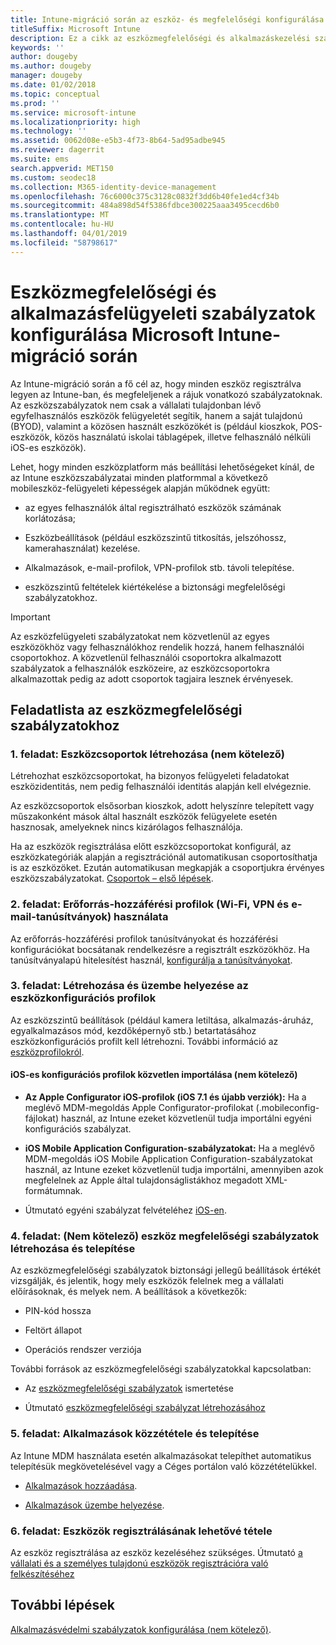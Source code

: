 ```yaml
---
title: Intune-migráció során az eszköz- és megfelelőségi konfigurálása
titleSuffix: Microsoft Intune
description: Ez a cikk az eszközmegfelelőségi és alkalmazáskezelési szabályzatok Microsoft Intune-migráció során történő konfigurálásához szükséges lépéseket ismerteti.
keywords: ''
author: dougeby
ms.author: dougeby
manager: dougeby
ms.date: 01/02/2018
ms.topic: conceptual
ms.prod: ''
ms.service: microsoft-intune
ms.localizationpriority: high
ms.technology: ''
ms.assetid: 0062d08e-e5b3-4f73-8b64-5ad95adbe945
ms.reviewer: dagerrit
ms.suite: ems
search.appverid: MET150
ms.custom: seodec18
ms.collection: M365-identity-device-management
ms.openlocfilehash: 76c6000c375c3128c0832f3dd6b40fe1ed4cf34b
ms.sourcegitcommit: 484a898d54f5386fdbce300225aaa3495cecd6b0
ms.translationtype: MT
ms.contentlocale: hu-HU
ms.lasthandoff: 04/01/2019
ms.locfileid: "58798617"
---
```

# <a name="configure-device-compliance-and-app-management-policies-when-migrating-to-microsoft-intune"></a>Eszközmegfelelőségi és alkalmazásfelügyeleti szabályzatok konfigurálása Microsoft Intune-migráció során

Az Intune-migráció során a fő cél az, hogy minden eszköz regisztrálva legyen az Intune-ban, és megfeleljenek a rájuk vonatkozó szabályzatoknak. Az eszközszabályzatok nem csak a vállalati tulajdonban lévő egyfelhasználós eszközök felügyeletét segítik, hanem a saját tulajdonú (BYOD), valamint a közösen használt eszközökét is (például kioszkok, POS-eszközök, közös használatú iskolai táblagépek, illetve felhasználó nélküli iOS-es eszközök).

Lehet, hogy minden eszközplatform más beállítási lehetőségeket kínál, de az Intune eszközszabályzatai minden platformmal a következő mobileszköz-felügyeleti képességek alapján működnek együtt:

-   az egyes felhasználók által regisztrálható eszközök számának korlátozása;

-   Eszközbeállítások (például eszközszintű titkosítás, jelszóhossz, kamerahasználat) kezelése.

-   Alkalmazások, e-mail-profilok, VPN-profilok stb. távoli telepítése.

-   eszközszintű feltételek kiértékelése a biztonsági megfelelőségi szabályzatokhoz.

> [!IMPORTANT]
> Az eszközfelügyeleti szabályzatokat nem közvetlenül az egyes eszközökhöz vagy felhasználókhoz rendelik hozzá, hanem felhasználói csoportokhoz. A közvetlenül felhasználói csoportokra alkalmazott szabályzatok a felhasználók eszközeire, az eszközcsoportokra alkalmazottak pedig az adott csoportok tagjaira lesznek érvényesek.

## <a name="task-list-for-device-compliance-policies"></a>Feladatlista az eszközmegfelelőségi szabályzatokhoz

### <a name="task-1-add-device-groups-optional"></a>1. feladat: Eszközcsoportok létrehozása (nem kötelező)

Létrehozhat eszközcsoportokat, ha bizonyos felügyeleti feladatokat eszközidentitás, nem pedig felhasználói identitás alapján kell elvégeznie.

Az eszközcsoportok elsősorban kioszkok, adott helyszínre telepített vagy műszakonként mások által használt eszközök felügyelete esetén hasznosak, amelyeknek nincs kizárólagos felhasználója.

Ha az eszközök regisztrálása előtt eszközcsoportokat konfigurál, az eszközkategóriák alapján a regisztrációnál automatikusan csoportosíthatja is az eszközöket. Ezután automatikusan megkapják a csoportjukra érvényes eszközszabályzatokat. [Csoportok – első lépések](groups-get-started.md).

### <a name="task-2-use-resource-access-profiles-wi-fi-vpn-and-email-certificates"></a>2. feladat: Erőforrás-hozzáférési profilok (Wi-Fi, VPN és e-mail-tanúsítványok) használata

Az erőforrás-hozzáférési profilok tanúsítványokat és hozzáférési konfigurációkat bocsátanak rendelkezésre a regisztrált eszközökhöz. Ha tanúsítványalapú hitelesítést használ, [konfigurálja a tanúsítványokat](certificates-configure.md).

### <a name="task-3-create-and-deploy-device-configuration-profiles"></a>3. feladat: Létrehozása és üzembe helyezése az eszközkonfigurációs profilok

Az eszközszintű beállítások (például kamera letiltása, alkalmazás-áruház, egyalkalmazásos mód, kezdőképernyő stb.) betartatásához eszközkonfigurációs profilt kell létrehozni. További információ az [eszközprofilokról](device-profiles.md).

####  <a name="directly-import-ios-configuration-profiles-optional"></a>iOS-es konfigurációs profilok közvetlen importálása (nem kötelező)

-   **Az Apple Configurator iOS-profilok (iOS 7.1 és újabb verziók):** Ha a meglévő MDM-megoldás Apple Configurator-profilokat (.mobileconfig-fájlokat) használ, az Intune ezeket közvetlenül tudja importálni egyéni konfigurációs szabályzat.

-   **iOS Mobile Application Configuration-szabályzatokat:** Ha a meglévő MDM-megoldás iOS Mobile Application Configuration-szabályzatokat használ, az Intune ezeket közvetlenül tudja importálni, amennyiben azok megfelelnek az Apple által tulajdonságlistákhoz megadott XML-formátumnak.

- Útmutató egyéni szabályzat felvételéhez [iOS-en](custom-settings-ios.md).

### <a name="task-4-create-and-deploy-device-compliance-policies-optional"></a>4. feladat: (Nem kötelező) eszköz megfelelőségi szabályzatok létrehozása és telepítése

Az eszközmegfelelőségi szabályzatok biztonsági jellegű beállítások értékét vizsgálják, és jelentik, hogy mely eszközök felelnek meg a vállalati előírásoknak, és melyek nem. A beállítások a következők:

-   PIN-kód hossza

-   Feltört állapot

-   Operációs rendszer verziója

További források az eszközmegfelelőségi szabályzatokkal kapcsolatban:

-   Az [eszközmegfelelőségi szabályzatok](device-compliance.md) ismertetése

-   Útmutató [eszközmegfelelőségi szabályzat létrehozásához](device-compliance-get-started.md)

### <a name="task-5-publish-and-deploy-apps"></a>5. feladat: Alkalmazások közzététele és telepítése

Az Intune MDM használata esetén alkalmazásokat telepíthet automatikus telepítésük megkövetelésével vagy a Céges portálon való közzétételükkel.

-   [Alkalmazások hozzáadása](apps-add.md).

-   [Alkalmazások üzembe helyezése](apps-deploy.md).

### <a name="task-6-enable-device-enrollment"></a>6. feladat: Eszközök regisztrálásának lehetővé tétele

Az eszköz regisztrálása az eszköz kezeléséhez szükséges. Útmutató [a vállalati és a személyes tulajdonú eszközök regisztrációra való felkészítéséhez](device-enrollment.md)

## <a name="next-steps"></a>További lépések

[Alkalmazásvédelmi szabályzatok konfigurálása (nem kötelező)](migration-guide-app-protection-policies.md).
